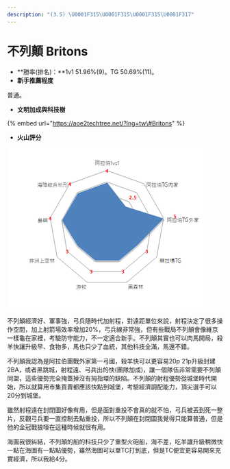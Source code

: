 ```yaml
---
description: "(3.5) \U0001F315\U0001F315\U0001F315\U0001F317"
---
```


# 不列顛 Britons

* **勝率\(排名\)：**1v1 51.96%\(9\)。TG 50.69%\(11\)。
* **新手推薦程度**

 普通。 

* **文明加成與科技樹**

{% embed url="https://aoe2techtree.net/?lng=tw\#Britons" %}

* **火山評分**

![](../.gitbook/assets/image%20%285%29.png)

不列顛經濟好、軍事強，弓兵隨時代加射程，對遠距單位來說，射程決定了很多操作空間，加上射箭場效率增加20%，弓兵線非常強，但有些戰局不列顛會像維京一樣龜在家裡，考驗防守能力，不一定適合新手。不列顛其實也可以肉馬開局，殺羊快讓升級早、食物多，馬也只少了血統，其他科技全滿，馬還不錯。

不列顛我認為是阿拉伯團戰外家第一弓國，殺羊快可以更容易20p 21p升級封建2BA，或者黑跳城，射程遠、弓兵出的快\(團隊加成\)，讓一個隊伍非常需要不列顛同盟，這些優勢完全掩蓋掉沒有拇指環的缺陷。不列顛的射程優勢從城堡時代開始，所以就算用市集買賣都應該快點到城堡，考驗經濟調配能力，頂尖選手可以20分到城堡。

雖然射程遠在封閉圖好像有用，但是面對重投不會真的就不怕，弓兵被丟到死一整片，反觀弓兵要一直控制去點重投，所以不列顛在封閉圖我覺得只能算普通，但是他的金冠戰狼嚎在這種時候就很有用。

海圖我很糾結，不列顛的船的科技只少了重型火砲船，海不差，吃羊讓升級稍微快一點在海圖有一點點優勢，雖然海圖可以單TC打到底，但是TC便宜更容易開來充實經濟，所以我給4分。

 

